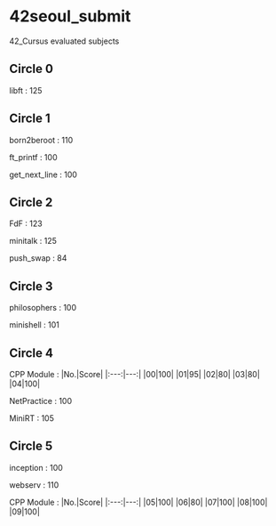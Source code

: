 # 42seoul_submit
42_Cursus evaluated subjects

## Circle 0
libft			:	125


## Circle 1
born2beroot		:	110 

ft_printf		:	100

get_next_line	:	100


## Circle 2
FdF				:	123

minitalk		:	125

push_swap		:	84

## Circle 3
philosophers	:	100

minishell     : 101

## Circle 4
CPP Module    :
|No.|Score|
|:---:|---:|
|00|100|
|01|95|
|02|80|
|03|80|
|04|100|

NetPractice   : 100

MiniRT    : 105

## Circle 5
inception : 100

webserv   : 110

CPP Module    :
|No.|Score|
|:---:|---:|
|05|100|
|06|80|
|07|100|
|08|100|
|09|100|
